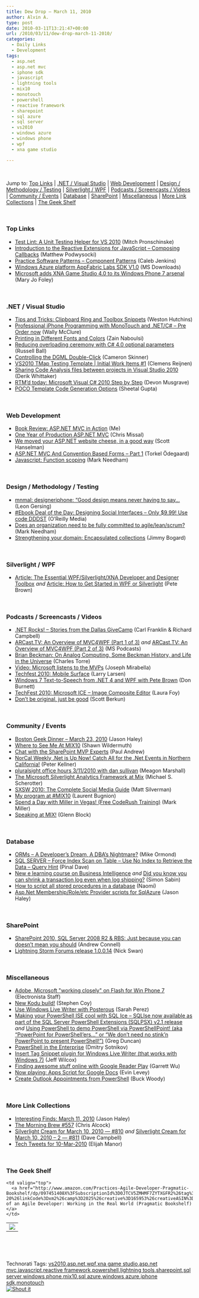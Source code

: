 ```yaml
---
title: Dew Drop – March 11, 2010
author: Alvin A.
type: post
date: 2010-03-11T13:21:47+00:00
url: /2010/03/11/dew-drop-march-11-2010/
categories:
  - Daily Links
  - Development
tags:
  - asp.net
  - asp.net mvc
  - iphone sdk
  - javascript
  - lightning tools
  - mix10
  - monotouch
  - powershell
  - reactive framework
  - sharepoint
  - sql azure
  - sql server
  - vs2010
  - windows azure
  - windows phone
  - wpf
  - xna game studio

---
```

&#160;

Jump to: [Top Links][1] | [.NET / Visual Studio][2] | [Web Development][3] | [Design / Methodology / Testing][4] | [Silverlight / WPF][5] | [Podcasts / Screencasts / Videos][6] | [Community / Events][7] | [Database][8] | [SharePoint][9] | [Miscellaneous][10] | [More Link Collections][11] | [The Geek Shelf][12] 

&#160;

### <a name="top"></a>Top Links

  * [Test Lint: A Unit Testing Helper for VS 2010][13] (Mitch Pronschinske)
  * [Introduction to the Reactive Extensions for JavaScript – Composing Callbacks][14] (Matthew Podwysocki)
  * [Practice Software Patterns – Component Patterns][15] (Caleb Jenkins)
  * [Windows Azure platform AppFabric Labs SDK V1.0][16] (MS Downloads)
  * [Microsoft adds XNA Game Studio 4.0 to its Windows Phone 7 arsenal][17] (Mary Jo Foley)

&#160;

### <a name="dotnet"></a>.NET / Visual Studio

  * [Tips and Tricks: Clipboard Ring and Toolbox Snippets][18] (Weston Hutchins)
  * [Professional iPhone Programming with MonoTouch and .NET/C# &#8211; Pre Order now][19] (Wally McClure)
  * [Printing in Different Fonts and Colors][20] (Zain Naboulsi)
  * [Reducing overloading ceremony with C# 4.0 optional parameters][21] (Russell Ball)
  * [Controlling the DGML Double-Click][22] (Cameron Skinner)
  * [VS2010 TMap Testing Template | Initial Work Items #1][23] (Clemens Reijnen)
  * [Sharing Code Analysis files between projects in Visual Studio 2010][24] (Derik Whittaker)
  * [RTM’d today: Microsoft Visual C# 2010 Step by Step][25] (Devon Musgrave)
  * [POCO Template Code Generation Options][26] (Sheetal Gupta)

&#160;

### <a name="web"></a>Web Development

  * [Book Review: ASP.NET MVC in Action][27] (Me)
  * [One Year of Production ASP.NET MVC][28] (Chris Missal)
  * [We moved your ASP.NET website cheese, in a good way][29] (Scott Hanselman)
  * [ASP.NET MVC And Convention Based Forms – Part 1][30] (Torkel Ödegaard)
  * [Javascript: Function scoping][31] (Mark Needham)

&#160;

### <a name="design"></a>Design / Methodology / Testing

  * [mnmal: designeriphone: “Good design means never having to say&#8230;][32] (Leon Gersing)
  * [#Ebook Deal of the Day: Designing Social Interfaces &#8211; Only $9.99! Use code DDDST][33] (O&#8217;Reilly Media)
  * [Does an organization need to be fully committed to agile/lean/scrum?][34] (Mark Needham)
  * [Strengthening your domain: Encapsulated collections][35] (Jimmy Bogard)

&#160;

### <a name="silverlight"></a>Silverlight / WPF

  * [Article: The Essential WPF/Silverlight/XNA Developer and Designer Toolbox][36] _and_&#160;[Article: How to Get Started in WPF or Silverlight][37] (Pete Brown)

&#160;

### <a name="podcasts"></a>Podcasts / Screencasts / Videos

  * [.NET Rocks! &#8211; Stories from the Dallas GiveCamp][38] (Carl Franklin & Richard Campbell)
  * [ARCast.TV: An Overview of MVC4WPF (Part 1 of 3)][39] _and_&#160;[ARCast.TV: An Overview of MVC4WPF (Part 2 of 3)][40] (MS Podcasts)
  * [Brian Beckman: On Analog Computing, Some Beckman History, and Life in the Universe][41] (Charles Torre)
  * [Video: Microsoft listens to the MVPs][42] (Joseph Mirabella)
  * [Techfest 2010: Mobile Surface][43] (Larry Larsen)
  * [Windows 7 Text-to-Speech from .NET 4 and WPF with Pete Brown][44] (Don Burnett)
  * [TechFest 2010: Microsoft ICE &#8211; Image Composite Editor][45] (Laura Foy)
  * [Don’t be original, just be good][46] (Scott Berkun)

&#160;

### <a name="events"></a>Community / Events

  * [Boston Geek Dinner – March 23, 2010][47] (Jason Haley)
  * [Where to See Me At MIX10][48] (Shawn Wildermuth)
  * [Chat with the SharePoint MVP Experts][49] (Paul Andrew)
  * [NorCal Weekly .Net is Up Now! Catch All for the .Net Events in Northern California!][50] (Peter Kellner)
  * [pluralsight office hours 3/11/2010 with dan sullivan][51] (Meagon Marshall)
  * [The Microsoft Silverlight Analytics Framework at Mix][52] (Michael S. Scherotter)
  * [SXSW 2010: The Complete Social Media Guide][53] (Matt Silverman)
  * [My program at #MIX10][54] (Laurent Bugnion)
  * [Spend a Day with Miller in Vegas! (Free CodeRush Training)][55] (Mark Miller)
  * [Speaking at MIX!][56] (Glenn Block)

&#160;

### <a name="db"></a>Database

  * [ORMs &#8211; A Developer&#8217;s Dream, A DBA&#8217;s Nightmare?][57] (Mike Ormond)
  * [SQL SERVER – Force Index Scan on Table – Use No Index to Retrieve the Data – Query Hint][58] (Pinal Dave)
  * [New e learning course on Business Intelligence][59] _and_&#160;[Did you know you can shrink a transaction log even when log shipping?][60] (Simon Sabin)
  * [How to script all stored procedures in a database][61] (Naomi)
  * [Asp.Net Membership/Role/etc Provider scripts for SqlAzure][62] (Jason Haley)

&#160;

### <a name="sp"></a>SharePoint

  * [SharePoint 2010, SQL Server 2008 R2 & RBS: Just because you can doesn’t mean you should][63] (Andrew Connell)
  * [Lightning Storm Forums release 1.0.0.14][64] (Nick Swan)

&#160;

### <a name="misc"></a>Miscellaneous

  * [Adobe, Microsoft "working closely" on Flash for Win Phone 7][65] (Electronista Staff)
  * [New Kodu build!][66] (Stephen Coy)
  * [Use Windows Live Writer with Posterous][67] (Sarah Perez)
  * [Making your PowerShell ISE cool with SQL Ice – SQLIse now available as part of the SQL Server PowerShell Extensions (SQLPSX) v2.1 release][68] _and_&#160;[Using PowerShell to demo PowerShell via PowerShellPoint! (aka “PowerPoint for PowerShell’ers…” or “We don’t need no stink’n PowerPoint to present PowerShell!”)][69] (Greg Duncan)
  * [PowerShell in the Enterprise][70] (Dmitry Sotnikov)
  * [Insert Tag Snippet plugin for Windows Live Writer (that works with Windows 7)][71] (Jeff Wilcox)
  * [Finding awesome stuff online with Google Reader Play][72] (Garrett Wu)
  * [Now playing: Apps Script for Google Docs][73] (Evin Levey)
  * [Create Outlook Appointments from PowerShell][74] (Buck Woody)

&#160;

### <a name="links"></a>More Link Collections

  * [Interesting Finds: March 11, 2010][75] (Jason Haley)
  * [The Morning Brew #557][76] (Chris Alcock)
  * [Silverlight Cream for March 10, 2010 &#8212; #810][77] _and_&#160;[Silverlight Cream for March 10, 2010 &#8211; 2 &#8212; #811][78] (Dave Campbell)
  * [Tech Tweets for 10-Mar-2010][79] (Elijah Manor)

&#160;

### <a name="shelf"></a>The Geek Shelf

<table border="0" cellspacing="0" cellpadding="0">
  <tr>
    <td>
      <img data-recalc-dims="1" decoding="async" src="https://i0.wp.com/ecx.images-amazon.com/images/I/41lyydC4MnL._SL160_.jpg?w=660" />
    </td>
    
    <td valign="top">
      <a href="http://www.amazon.com/Practices-Agile-Developer-Pragmatic-Bookshelf/dp/097451408X%3FSubscriptionId%3D0JTCV5ZMHMF7ZYTXGFR2%26tag%3Dalvinashcraft-20%26linkCode%3Dxm2%26camp%3D2025%26creative%3D165953%26creativeASIN%3D097451408X">Practices of an Agile Developer: Working in the Real World (Pragmatic Bookshelf)</a>
    </td>
  </tr>
</table>

&#160;

<div style="padding-bottom: 0px; margin: 0px; padding-left: 0px; padding-right: 0px; display: inline; float: none; padding-top: 0px" id="scid:C16BAC14-9A3D-4c50-9394-FBFEF7A93539:4d085303-dd87-4c06-ab8d-6acd56168647" class="wlWriterSmartContent">
  <!--dotnetkickit-->
</div>

&#160;

<div style="padding-bottom: 0px; margin: 0px; padding-left: 0px; padding-right: 0px; display: inline; float: none; padding-top: 0px" id="scid:0767317B-992E-4b12-91E0-4F059A8CECA8:a96d0074-b956-40df-91fd-04a5c96d919a" class="wlWriterSmartContent">
  Technorati Tags: <a href="http://technorati.com/tags/vs2010" rel="tag">vs2010</a>,<a href="http://technorati.com/tags/asp.net" rel="tag">asp.net</a>,<a href="http://technorati.com/tags/wpf" rel="tag">wpf</a>,<a href="http://technorati.com/tags/xna+game+studio" rel="tag">xna game studio</a>,<a href="http://technorati.com/tags/asp.net+mvc" rel="tag">asp.net mvc</a>,<a href="http://technorati.com/tags/javascript" rel="tag">javascript</a>,<a href="http://technorati.com/tags/reactive+framework" rel="tag">reactive framework</a>,<a href="http://technorati.com/tags/powershell" rel="tag">powershell</a>,<a href="http://technorati.com/tags/lightning+tools" rel="tag">lightning tools</a>,<a href="http://technorati.com/tags/sharepoint" rel="tag">sharepoint</a>,<a href="http://technorati.com/tags/sql+server" rel="tag">sql server</a>,<a href="http://technorati.com/tags/windows+phone" rel="tag">windows phone</a>,<a href="http://technorati.com/tags/mix10" rel="tag">mix10</a>,<a href="http://technorati.com/tags/sql+azure" rel="tag">sql azure</a>,<a href="http://technorati.com/tags/windows+azure" rel="tag">windows azure</a>,<a href="http://technorati.com/tags/iphone+sdk" rel="tag">iphone sdk</a>,<a href="http://technorati.com/tags/monotouch" rel="tag">monotouch</a>
</div>

<div class="wlWriterHeaderFooter" style="margin:0px; padding:0px 0px 0px 0px;">
  <div class="shoutIt">
    <a rev="vote-for" href="http://dotnetshoutout.com/Submit?url=http%3a%2f%2fwww.alvinashcraft.com%2f2010%2f03%2f11%2fdew-drop-march-11-2010%2f&title=Dew+Drop+-+March+11%2c+2010"><img decoding="async" alt="Shout it" src="http://dotnetshoutout.com/image.axd?url=https://morningdew-bpc6g3a0fgaxdxcu.eastus2-01.azurewebsites.net/2010/03/11/dew-drop-march-11-2010/" style="border:0px" /></a>
  </div>
</div>

 [1]: https://morningdew-bpc6g3a0fgaxdxcu.eastus2-01.azurewebsites.net/#top
 [2]: https://morningdew-bpc6g3a0fgaxdxcu.eastus2-01.azurewebsites.net/#dotnet
 [3]: https://morningdew-bpc6g3a0fgaxdxcu.eastus2-01.azurewebsites.net/#web
 [4]: https://morningdew-bpc6g3a0fgaxdxcu.eastus2-01.azurewebsites.net/#design
 [5]: https://morningdew-bpc6g3a0fgaxdxcu.eastus2-01.azurewebsites.net/#silverlight
 [6]: https://morningdew-bpc6g3a0fgaxdxcu.eastus2-01.azurewebsites.net/#podcasts
 [7]: https://morningdew-bpc6g3a0fgaxdxcu.eastus2-01.azurewebsites.net/#events
 [8]: https://morningdew-bpc6g3a0fgaxdxcu.eastus2-01.azurewebsites.net/#db
 [9]: https://morningdew-bpc6g3a0fgaxdxcu.eastus2-01.azurewebsites.net/#sp
 [10]: https://morningdew-bpc6g3a0fgaxdxcu.eastus2-01.azurewebsites.net/#misc
 [11]: https://morningdew-bpc6g3a0fgaxdxcu.eastus2-01.azurewebsites.net/#links
 [12]: https://morningdew-bpc6g3a0fgaxdxcu.eastus2-01.azurewebsites.net/#shelf
 [13]: http://feeds.dzone.com/~r/zones/dotnet/~3/VlvEvATZeYc/test-lint-first-unit-testing
 [14]: http://codebetter.com/blogs/matthew.podwysocki/archive/2010/03/11/introduction-to-the-reactive-extensions-for-javascript-composing-callbacks.aspx
 [15]: http://feeds.dzone.com/~r/zones/dotnet/~3/nHQml3azqUU/practice-software-patterns-%E2%80%93
 [16]: http://feedproxy.google.com/~r/MicrosoftDownloadCenter/~3/LmIsrqOPXco/details.aspx
 [17]: http://blogs.zdnet.com/microsoft/?p=5541
 [18]: http://blogs.msdn.com/visualstudio/archive/2010/03/10/tips-and-tricks-clipboard-ring-and-toolbox-snippets.aspx
 [19]: http://morewally.com/cs/blogs/wallym/archive/2010/03/10/professional-iphone-programming-with-monotouch-and-net-c-pre-order-now.aspx
 [20]: http://feedproxy.google.com/~r/zainnab/~3/RX_CDZ-PodE/printing-in-different-fonts-and-colors.aspx
 [21]: http://feedproxy.google.com/~r/caffeinatedcoder/ProY/~3/SZb0IFPEDL8/
 [22]: http://blogs.msdn.com/camerons/archive/2010/03/10/controlling-the-dgml-double-click.aspx
 [23]: http://feeds.dzone.com/~r/zones/dotnet/~3/WHK_4pMvUpU/vs2010-tmap-testing-template
 [24]: http://feedproxy.google.com/~r/Devlicious/~3/wMHafScmAa4/sharing-code-analysis-files-between-projects-in-visual-studio-2010.aspx
 [25]: http://blogs.msdn.com/microsoft_press/archive/2010/03/10/rtm-d-today-microsoft-visual-c-2010-step-by-step.aspx
 [26]: http://blogs.msdn.com/efdesign/archive/2010/03/10/poco-template-code-generation-options.aspx
 [27]: http://feeds.dzone.com/~r/zones/dotnet/~3/NPWqhMVtBCo/do-not-publish-book-review
 [28]: http://feedproxy.google.com/~r/LosTechies/~3/3-iYbKsapWI/one-year-of-production-asp-net-mvc.aspx
 [29]: http://feedproxy.google.com/~r/ScottHanselman/~3/ZmWwa6gSyTY/WeMovedYourASPNETWebsiteCheeseInAGoodWay.aspx
 [30]: http://www.codinginstinct.com/2010/03/aspnet-mvc-and-convention-based-forms.html
 [31]: http://feedproxy.google.com/~r/MarkNeedham/~3/FFw3Zph0XhE/
 [32]: http://feedproxy.google.com/~r/fallenrogue/~3/HhosaQBHuiQ/439007809
 [33]: http://feeds.oreilly.com/~r/oreilly/news/~3/BRTrCTAxrMw/
 [34]: http://feedproxy.google.com/~r/MarkNeedham/~3/_fBJ7-yGNqk/
 [35]: http://feedproxy.google.com/~r/LosTechies/~3/o8jhyhJI78M/strengthening-your-domain-encapsulated-collections.aspx
 [36]: http://feedproxy.google.com/~r/PeteBrown/~3/n3RFdYySZWQ/article-the-essential-wpf-silverlight-xna-developer-and-designer-toolbox
 [37]: http://feedproxy.google.com/~r/PeteBrown/~3/2i0xm-TREGw/article-how-to-get-started-in-wpf-or-silverlight
 [38]: http://www.dotnetrocks.com/default.aspx?ShowNum=532
 [39]: http://www.microsoft.com/events/podcasts/default.aspx?audience=Audience-e5381407-359f-4922-97d0-0237af790eee&pageId=x5860
 [40]: http://www.microsoft.com/events/podcasts/default.aspx?audience=Audience-e5381407-359f-4922-97d0-0237af790eee&pageId=x5863
 [41]: http://channel9.msdn.com/posts/Charles/Brian-Beckman-Analog-Computing-Beckman-History-and-Life-in-the-Universe/
 [42]: http://blogs.msdn.com/mvpawardprogram/archive/2010/03/10/video-microsoft-listens-to-the-mvps.aspx
 [43]: http://channel9.msdn.com/posts/LarryLarsen/Techfest-2010-Mobile-Surface/
 [44]: http://feedproxy.google.com/~r/d4dotnet/~3/3jDbHgEdogA/post.aspx
 [45]: http://channel9.msdn.com/posts/LauraFoy/TechFest-2010-Microsoft-ICE-Image-Composite-Editor/
 [46]: http://www.scottberkun.com/blog/2010/dont-be-original-just-be-good/
 [47]: http://jasonhaley.com/blog/post.aspx?id=37ac24e2-2d3d-42ba-88a9-144ef1212b81
 [48]: http://wildermuth.com/2010/03/10/Where_to_See_Me_At_MIX10
 [49]: http://blogs.msdn.com/pandrew/archive/2010/03/10/chat-with-the-sharepoint-mvp-experts.aspx
 [50]: http://feedproxy.google.com/~r/Peterkellnernet/~3/qPrM5sM82oI/
 [51]: http://www.pluralsight-training.net/community/blogs/meagon/archive/2010/03/10/pluralsight-office-hours-3-11-2010-with-dan-sullivan.aspx
 [52]: http://feedproxy.google.com/~r/Synergist/~3/FOxZPOXrxKQ/the-microsoft-silverlight-analytics-framework-at-mix.aspx
 [53]: http://feedproxy.google.com/~r/Mashable/~3/eguRvPDQh3g/
 [54]: http://feedproxy.google.com/~r/galasoft/~3/HLYdDiOAvIc/my-program-at-mix10.aspx
 [55]: http://community.devexpress.com/blogs/markmiller/archive/2010/03/10/spend-a-day-with-miller-in-vegas-free-coderush-training.aspx
 [56]: http://feedproxy.google.com/~r/MyTechnobabble/~3/pzyDphmOr-k/speaking-at-mix.aspx
 [57]: http://feedproxy.google.com/~r/mikeormond/~3/HDWVoSoafGw/440907517
 [58]: http://blog.sqlauthority.com/2010/03/11/sql-server-force-index-scan-on-table-use-no-index-to-retrieve-the-data-query-hint/
 [59]: http://feedproxy.google.com/~r/SimonsSqlServerStuff/~3/g0t25Qm5jfI/New-e-learning-course-on-Business-Intelligence.aspx
 [60]: http://feedproxy.google.com/~r/SimonsSqlServerStuff/~3/k0QLTaVvkGM/Did-you-know-you-can-shrink-a-transaction-log-even-when-log-shipping-.aspx
 [61]: http://blogs.lessthandot.com/index.php/DataMgmt/DataDesign/how-to-script-all-stored-procedures-in-a
 [62]: http://jasonhaley.com/blog/post.aspx?id=6123ea12-a0f4-473d-bd76-7916a856b372
 [63]: http://feedproxy.google.com/~r/AndrewConnell/~3/gUBrSapQwuA/sharepoint-2010-sql-server-2008-r2-amp-rbs-just-because.aspx
 [64]: http://lightningtools.com/blog/archive/2010/03/10/lightning-storm-forums-release-1.0.0.14.aspx
 [65]: http://www.electronista.com/articles/10/03/10/adobe.says.flash.for.wp7.a.key.plan/
 [66]: http://community.research.microsoft.com/blogs/kodu/archive/2010/03/10/new-kodu-build.aspx
 [67]: http://on10.net/blogs/sarahintampa/Use-Windows-Live-Writer-with-Posterous/
 [68]: http://coolthingoftheday.blogspot.com/2010/03/making-your-powershell-ise-cool-with.html
 [69]: http://coolthingoftheday.blogspot.com/2010/03/using-powershell-to-demo-powershell-via.html
 [70]: http://dmitrysotnikov.wordpress.com/2010/03/10/powershell-in-the-enterprise/
 [71]: http://www.jeff.wilcox.name/2010/03/inserttagsnippet-win7/
 [72]: http://feedproxy.google.com/~r/blogspot/MKuf/~3/R8j84v0zYd0/finding-awesome-stuff-online-with.html
 [73]: http://feedproxy.google.com/~r/blogspot/MKuf/~3/AfQadDMMWKQ/now-playing-apps-script-for-google-docs.html
 [74]: http://blogs.msdn.com/buckwoody/archive/2010/03/10/create-outlook-appointments-from-powershell.aspx
 [75]: http://jasonhaley.com/blog/post.aspx?id=a4a3c6d9-86a5-4c67-9d2a-aed5cf3e5252
 [76]: http://feedproxy.google.com/~r/ReflectivePerspective/~3/6OGOdyw9eK0/
 [77]: http://geekswithblogs.net/WynApseTechnicalMusings/archive/2010/03/10/138434.aspx
 [78]: http://geekswithblogs.net/WynApseTechnicalMusings/archive/2010/03/10/138440.aspx
 [79]: http://elijahmanor.com/webdevdotnet/post.aspx?id=9821a5fb-e547-4845-96ce-1a1e52a91adb